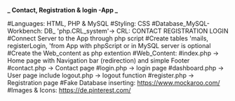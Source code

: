 **_ Contact, Registration & login -App _**

#Languages: HTML, PHP & MySQL
#Styling: CSS
#Database_MySQL-Workbench: DB\_ 'php.CRL_system'-> CRL: CONTACT REGISTRATION LOGIN
#Connect Server to the App through php script
#Create tables 'mails, registerLogin, 'from App with phpScript or in MySQL server is optional
#Create the Web_content as php extention
#Web_Content:
#index.php -> Home page with Navigation bar (redirection) and simple Footer
#contact.php -> Contact page
#login.php -> login page
#dashboard.php -> User page include logout.php -> logout function
#register.php -> Registration page
#Fake Database inserting: https://www.mockaroo.com/
#Images & Icons: https://de.pinterest.com/
